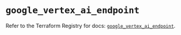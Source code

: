 # `google_vertex_ai_endpoint`

Refer to the Terraform Registry for docs: [`google_vertex_ai_endpoint`](https://registry.terraform.io/providers/hashicorp/google-beta/5.40.0/docs/resources/google_vertex_ai_endpoint).
